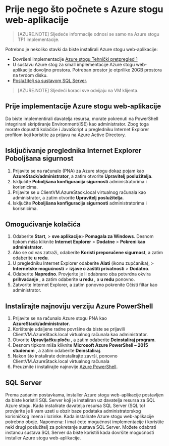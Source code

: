 <properties
    pageTitle="Azure stogu aplikacije servisa za Tehnički pretpregled 1 prije nego što počnete | Microsoft Azure"
    description="Korake da biste dovršili prije no što implementirate Web Apps na hrpu Azure"
    services="azure-stack"
    documentationCenter=""
    authors="apwestgarth"
    manager="stefsch"
    editor=""/>

<tags
    ms.service="azure-stack"
    ms.workload="app-service"
    ms.tgt_pltfrm="na"
    ms.devlang="na"
    ms.topic="article"
    ms.date="09/26/2016"
    ms.author="anwestg"/>
    
# <a name="before-you-get-started-with-azure-stack-web-apps"></a>Prije nego što počnete s Azure stogu web-aplikacije

> [AZURE.NOTE] Sljedeće informacije odnosi se samo na Azure stogu TP1 implementacije.

Potrebno je nekoliko stavki da biste instalirali Azure stogu web-aplikacije:

- Dovršeni implementacije [Azure stogu Tehnički pretpregled 1](azure-stack-run-powershell-script.md)
- U sustavu Azure stog za small implementacije Azure stogu web-aplikacije dovoljno prostora.  Potreban prostor je otprilike 20GB prostora na tvrdom disku.
- [Poslužitelj sa sustavom SQL Server](#SQL-Server).

>[AZURE.NOTE] Sljedeći koraci sve odvijaju na VM klijenta.

## <a name="before-you-deploy-azure-stack-web-apps"></a>Prije implementacije Azure stogu web-aplikacije

Da biste implementirali davatelja resursa, morate pokrenuti na PowerShell integrirani skriptiranje Environment(ISE) kao administrator. Zbog toga morate dopustiti kolačiće i JavaScript u pregledniku Internet Explorer profilom koji koristite za prijavu na Azure Active Directory.

## <a name="turn-off-internet-explorer-enhanced-security"></a>Isključivanje preglednika Internet Explorer Poboljšana sigurnost

1.  Prijavite se na računalo (PNA) za Azure stogu dokaz pojam kao **AzureStack/administrator**, a zatim otvorite **Upravitelj poslužitelja**.
2.  Isključite **Poboljšana konfiguracija sigurnosti** administratorima i korisnicima.
3.  Prijavite se u ClientVM.AzureStack.local virtualnog računala kao administrator, a zatim otvorite **Upravitelj poslužitelja**.
4.  Isključite **Poboljšana konfiguracija sigurnosti** administratorima i korisnicima.

## <a name="enable-cookies"></a>Omogućivanje kolačića

1.  Odaberite **Start**, > **sve aplikacije**> **Pomagala za Windows**. Desnom tipkom miša kliknite **Internet Explorer** > **Dodatne** > **Pokreni kao administrator**.
2.  Ako se od vas zatraži, odaberite **Koristi preporučene sigurnost**, a zatim odaberite **u redu**.
3.  U pregledniku Internet Explorer odaberite **Alati** (ikonu zupčanika), > **Internetske mogućnosti** > **izjave o zaštiti privatnosti** > **Dodatno**.
4.  Odaberite **Napredno**. Provjerite je li odabrano oba potvrdna okvira **prihvaćanje** , a zatim odaberite **u redu** , a **u redu** ponovno.
5.  Zatvorite Internet Explorer, a zatim ponovno pokrenite Očisti filtar kao administrator.

## <a name="install-the-latest-version-of-azure-powershell"></a>Instalirajte najnoviju verziju Azure PowerShell

1.  Prijavite se na računalo Azure stogu PNA kao **AzureStack/administrator**.
2.  Korištenje udaljene radne površine da biste se prijavili ClientVM.AzureStack.local virtualnog računala kao administrator.
3.  Otvorite **Upravljačku ploču** , a zatim odaberite **Deinstaliraj program**. 
4.  Desnom tipkom miša kliknite **Microsoft Azure PowerShell – 2015 studenom** , a zatim odaberite **Deinstaliraj**.
5.  Nakon što instalirate deinstalirajte završi, ponovno ClientVM.AzureStack.local virtualnog računala
6.  Preuzmite i instalirajte najnovije [Azure PowerShell](http://aka.ms/azstackpsh).


## <a name="sql-server"></a>SQL Server

Prema zadanim postavkama, installer Azure stogu web-aplikacije postavljen da biste koristili SQL Server koji je instaliran uz davatelja resursa za SQL Azure stogu. Kada instalirate davatelja resursa SQL Server (SQL to) provjerite je li vam uzeti u obzir baze podataka administratorskog korisničkog imena i lozinke. Kada instalirate Azure stogu web-aplikacije potrebno oboje.
Napomena: I imat ćete mogućnost implementacije i koristite neki drugi poslužitelj za pokretanje sustava SQL Server. Možete odabrati instancu sustava SQL Server da biste koristili kada dovršite mogućnosti installer Azure stogu web-aplikacije.
